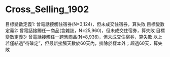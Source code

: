 # Cross_Selling_1902
目標變數定義1: 曾電話接觸住宿券(N=3,124)，但未成交住宿券，算失敗
目標變數定義2: 曾電話接觸任一商品(含雜誌，N=25,960)，但未成交住宿券，算失敗
目標變數定義3: 曾電話接觸任一跨售商品(N=8,936)，但未成交住宿券，算失敗
以上若僅結過”待確定”，但最新接觸天數於60天內，排除於樣本外；超過60天，算失敗
